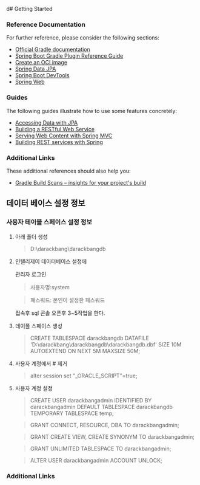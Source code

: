 d# Getting Started

### Reference Documentation

For further reference, please consider the following sections:

* [Official Gradle documentation](https://docs.gradle.org)
* [Spring Boot Gradle Plugin Reference Guide](https://docs.spring.io/spring-boot/3.3.3/gradle-plugin)
* [Create an OCI image](https://docs.spring.io/spring-boot/3.3.3/gradle-plugin/packaging-oci-image.html)
* [Spring Data JPA](https://docs.spring.io/spring-boot/docs/3.3.3/reference/htmlsingle/index.html#data.sql.jpa-and-spring-data)
* [Spring Boot DevTools](https://docs.spring.io/spring-boot/docs/3.3.3/reference/htmlsingle/index.html#using.devtools)
* [Spring Web](https://docs.spring.io/spring-boot/docs/3.3.3/reference/htmlsingle/index.html#web)

### Guides

The following guides illustrate how to use some features concretely:

* [Accessing Data with JPA](https://spring.io/guides/gs/accessing-data-jpa/)
* [Building a RESTful Web Service](https://spring.io/guides/gs/rest-service/)
* [Serving Web Content with Spring MVC](https://spring.io/guides/gs/serving-web-content/)
* [Building REST services with Spring](https://spring.io/guides/tutorials/rest/)

### Additional Links

These additional references should also help you:

* [Gradle Build Scans – insights for your project's build](https://scans.gradle.com#gradle)



## 데이터 베이스 설정 정보

### 사용자 테이블 스페이스 설정 정보

1) 아래 폴더 생성

    >D:\darackbang\darackbangdb


2) 인텔리제이 데이터베이스 설정에

    관리자 로그인

    >사용자명:system

    >패스워드: 본인이 설정한 패스워드

    접속후 sql 콘솔 오픈후 3~5작업을 한다.


3) 데이플 스페이스 생성

   >CREATE TABLESPACE darackbangdb 
   DATAFILE 'D:\darackbang\darackbangdb\darackbangdb.dbf' 
   SIZE 10M AUTOEXTEND ON NEXT 5M MAXSIZE 50M;

4) 사용자 계정에서 # 제거 
    >alter session set "_ORACLE_SCRIPT"=true;

5) 사용자 계정 설정

    >CREATE USER darackbangadmin
   IDENTIFIED BY darackbangadmin
   DEFAULT TABLESPACE darackbangdb TEMPORARY TABLESPACE temp;

    > GRANT CONNECT, RESOURCE, DBA TO darackbangadmin; 

    >GRANT CREATE VIEW, CREATE SYNONYM TO darackbangadmin; 

    >GRANT UNLIMITED TABLESPACE TO darackbangadmin;

   >ALTER USER darackbangadmin ACCOUNT UNLOCK;



### Additional Links
